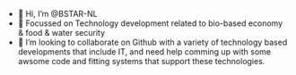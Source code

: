 - 👋 Hi, I’m @BSTAR-NL
- 👀 Focussed on Technology development related to bio-based economy & food & water security
- 🌱 I’m looking to collaborate on Github with a variety of technology based developments that include IT, and need help comming up with some awsome code and fitting systems that support these technologies.


<!---
BSTAR-NL/BSTAR-NL is a ✨ special ✨ repository because its `README.md` (this file) appears on your GitHub profile.
You can click the Preview link to take a look at your changes.
--->
